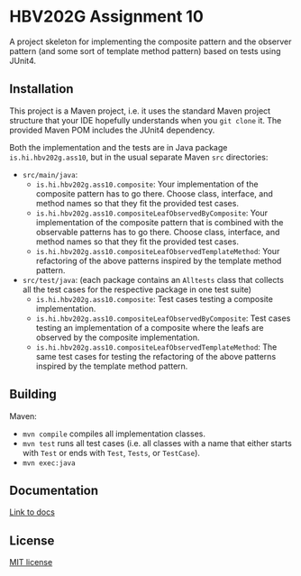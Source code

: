 # HBV202G Assignment 10
A project skeleton for implementing the composite pattern and the observer pattern (and some sort of template method pattern) based on tests using JUnit4.

## Installation

This project is a Maven project, i.e. it uses the standard Maven project structure that your IDE hopefully understands when you `git clone` it. The provided Maven POM includes the JUnit4 dependency.

Both the implementation and the tests are in Java package `is.hi.hbv202g.ass10`,  but in the usual separate Maven `src` directories:

- `src/main/java`:
  - `is.hi.hbv202g.ass10.composite`: Your implementation of the composite pattern has to go there. Choose class, interface, and method names so that they fit the provided test cases.
  - `is.hi.hbv202g.ass10.compositeLeafObservedByComposite`: Your implementation of the composite pattern that is combined with the observable patterns has to go there. Choose class, interface, and method names so that they fit the provided test cases.
  - `is.hi.hbv202g.ass10.compositeLeafObservedTemplateMethod`: Your refactoring of the above patterns inspired by the template method pattern.
- `src/test/java`: (each package contains an `Alltests` class that collects all the test cases for the respective package in one test suite)
  - `is.hi.hbv202g.ass10.composite`: Test cases testing a composite implementation.
  - `is.hi.hbv202g.ass10.compositeLeafObservedByComposite`: Test cases testing an implementation of a composite where the leafs are observed by the composite implementation.
  - `is.hi.hbv202g.ass10.compositeLeafObservedTemplateMethod`: The same test cases for testing the refactoring of the above patterns inspired by the template method pattern.


 ## Building
Maven:

- `mvn compile` compiles all implementation classes.
- `mvn test` runs all test cases (i.e. all classes with a name that either starts with `Test` or ends with `Test`, `Tests`, or `TestCase`).
- `mvn exec:java`  

## Documentation

[Link to docs](src/site/markdown/documentation.md)

## License

[MIT license](LICENSE.md)

